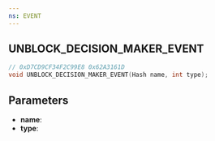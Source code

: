 ```yaml
---
ns: EVENT
---
```

## UNBLOCK_DECISION_MAKER_EVENT

```c
// 0xD7CD9CF34F2C99E8 0x62A3161D
void UNBLOCK_DECISION_MAKER_EVENT(Hash name, int type);
```


## Parameters
* **name**: 
* **type**: 

